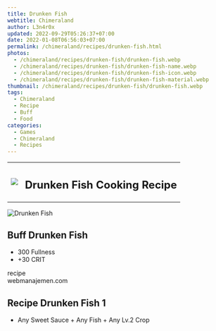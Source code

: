 ```yaml
---
title: Drunken Fish
webtitle: Chimeraland
author: L3n4r0x
updated: 2022-09-29T05:26:37+07:00
date: 2022-01-08T06:56:03+07:00
permalink: /chimeraland/recipes/drunken-fish.html
photos:
  - /chimeraland/recipes/drunken-fish/drunken-fish.webp
  - /chimeraland/recipes/drunken-fish/drunken-fish-name.webp
  - /chimeraland/recipes/drunken-fish/drunken-fish-icon.webp
  - /chimeraland/recipes/drunken-fish/drunken-fish-material.webp
thumbnail: /chimeraland/recipes/drunken-fish/drunken-fish.webp
tags:
  - Chimeraland
  - Recipe
  - Buff
  - Food
categories:
  - Games
  - Chimeraland
  - Recipes
---
```


<section id="bootstrap-wrapper"><link rel="stylesheet" href="https://cdn.statically.io/gh/dimaslanjaka/Web-Manajemen/40ac3225/css/bootstrap-4.5-wrapper.css"/><div class="row mb-2"><div class="col-md-12 mb-2"><table class="table" id="post-info"><tbody><tr><td><img class="d-inline-block me-2" src="/chimeraland/recipes/drunken-fish/drunken-fish-icon.webp" width="auto" height="auto"/></td><td><h1 class="fs-5">Drunken Fish Cooking Recipe</h1></td></tr></tbody></table></div></div><div class="card mb-2"><div class="row g-0"><div class="col-sm-4 position-relative mb-2"><img src="/chimeraland/recipes/drunken-fish/drunken-fish-material.webp" class="card-img fit-cover w-100 h-100" alt="Drunken Fish" data-fancybox="true"/></div><div class="col-sm-8 mb-2"><div class="card-body"><h2 class="card-title fs-5">Buff Drunken Fish</h2><div class="card-text"><ul><li>300 Fullness</li><li>+30 CRIT</li></ul></div><span class="badge rounded-pill bg-dark">recipe</span></div><div class="card-footer text-end text-muted">webmanajemen.com</div></div></div></div><div class="row mb-2"><div class="col-12 col-lg-6 recipe-item mb-2"><div class="card"><div class="card-body"><h2 class="card-title fs-5">Recipe Drunken Fish 1</h2><div class="card-text"><ul><li>Any Sweet Sauce<span> + </span>Any Fish<span> + </span>Any Lv.2 Crop</li></ul></div></div></div></div></div></section>